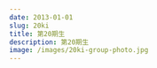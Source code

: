 ```yaml
---
date: 2013-01-01
slug: 20ki
title: 第20期生
description: 第20期生
image: /images/20ki-group-photo.jpg
---
```

